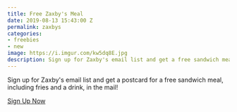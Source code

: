 ```yaml
---
title: Free Zaxby's Meal
date: 2019-08-13 15:43:00 Z
permalink: zaxbys
categories:
- freebies
- new
image: https://i.imgur.com/kw5dq8E.jpg
description: Sign up for Zaxby's email list and get a free sandwich meal
---
```


Sign up for Zaxby's email list and get a postcard for a free sandwich meal, including fries and a drink, in the mail!

[Sign Up Now](http://zabys.com)